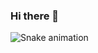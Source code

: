### Hi there 👋


![Snake animation](https://github.com/Takumi-Navri-Tokita/Takumi-Navri-Tokita/blob/output/github-contribution-grid-snake.svg)
<!--
**Takumi-Navri-Tokita/Takumi-Navri-Tokita** is a ✨ _special_ ✨ repository because its `README.md` (this file) appears on your GitHub profile.

Here are some ideas to get you started:

- 🔭 I’m currently working on ...
- 🌱 I’m currently learning ...
- 👯 I’m looking to collaborate on ...
- 🤔 I’m looking for help with ...
- 💬 Ask me about ...
- 📫 How to reach me: ...
- 😄 Pronouns: ...
- ⚡ Fun fact: ...
-->
